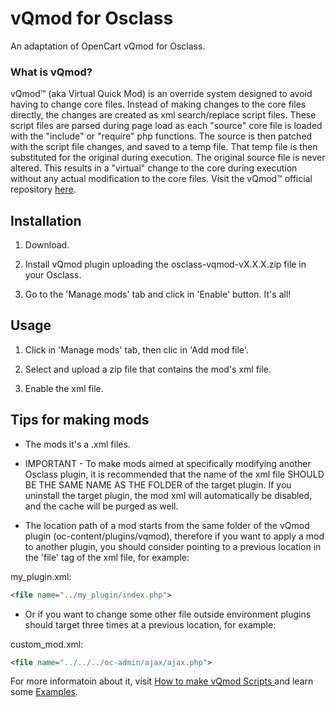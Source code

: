 # vQmod for Osclass
An adaptation of OpenCart vQmod for Osclass.

### What is vQmod?

vQmod™ (aka Virtual Quick Mod) is an override system designed to avoid having to change core files. Instead of making changes to the core files directly, the changes are created as xml search/replace script files. These script files are parsed during page load as each "source" core file is loaded with the "include" or "require" php functions. The source is then patched with the script file changes, and saved to a temp file. That temp file is then substituted for the original during execution. The original source file is never altered. This results in a "virtual" change to the core during execution without any actual modification to the core files. Visit the vQmod™ official repository [here](https://github.com/vqmod/vqmod).

## Installation

1) Download.

2) Install vQmod plugin uploading the osclass-vqmod-vX.X.X.zip file in your Osclass.

3) Go to the 'Manage mods' tab and click in 'Enable' button. It's all!

## Usage

1) Click in 'Manage mods' tab, then clic in 'Add mod file'.

2) Select and upload a zip file that contains the mod's xml file.

3) Enable the xml file.

## Tips for making mods

- The mods it's a .xml files.

- IMPORTANT - To make mods aimed at specifically modifying another Osclass plugin, it is recommended that the name of the xml file SHOULD BE THE SAME NAME AS THE FOLDER of the target plugin. If you uninstall the target plugin, the mod xml will automatically be disabled, and the cache will be purged as well.

- The location path of a mod starts from the same folder of the vQmod plugin (oc-content/plugins/vqmod), therefore if you want to apply a mod to another plugin, you should consider pointing to a previous location in the 'file' tag of the xml file, for example:

my_plugin.xml:
```xml
<file name="../my_plugin/index.php">
```

- Or if you want to change some other file outside environment plugins should target three times at a previous location, for example:

custom_mod.xml:
```xml
<file name="../../../oc-admin/ajax/ajax.php">
```
For more informatoin about it, visit [How to make vQmod Scripts
](https://github.com/vqmod/vqmod/wiki/Scripting#how-to-make-vqmod-scripts) and learn some [Examples](https://github.com/vqmod/vqmod/wiki/Examples).
